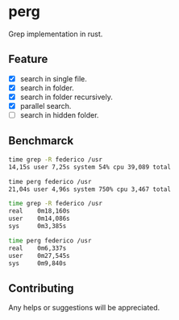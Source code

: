 # perg
Grep implementation in rust.

## Feature

- [x] search in single file.
- [x] search in folder.
- [x] search in folder recursively.
- [x] parallel search.
- [ ] search in hidden folder.

## Benchmarck 

```zsh
time grep -R federico /usr
14,15s user 7,25s system 54% cpu 39,089 total

time perg federico /usr
21,04s user 4,96s system 750% cpu 3,467 total
```

```bash
time grep -R federico /usr
real    0m18,160s
user    0m14,086s
sys     0m3,385s

time perg federico /usr
real    0m6,337s
user    0m27,545s
sys     0m9,840s
```

## Contributing

Any helps or suggestions will be appreciated.